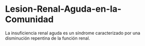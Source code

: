 # Lesion-Renal-Aguda-en-la-Comunidad
La insuficiencia renal aguda es un síndrome caracterizado por una disminución repentina de la función renal.
